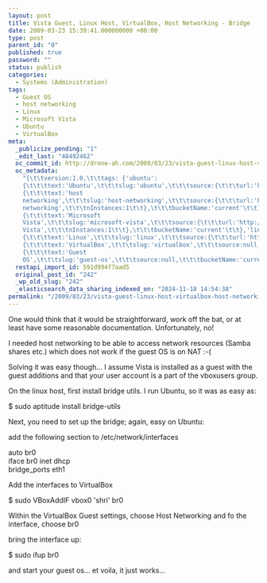 ```yaml
---
layout: post
title: Vista Guest, Linux Host, VirtualBox, Host Networking - Bridge
date: 2009-03-23 15:39:41.000000000 +00:00
type: post
parent_id: "0"
published: true
password: ""
status: publish
categories:
  - Systems (Administration)
tags:
  - Guest OS
  - host networking
  - Linux
  - Microsoft Vista
  - Ubuntu
  - VirtualBox
meta:
  _publicize_pending: "1"
  _edit_last: "48492462"
  oc_commit_id: http://drone-ah.com/2009/03/23/vista-guest-linux-host-virtualbox-host-networking-bridge/1237822782
  oc_metadata:
    "{\t\tversion:1.0,\t\ttags: {'ubuntu':
    {\t\t\ttext:'Ubuntu',\t\t\tslug:'ubuntu',\t\t\tsource:{\t\t\turl:'http://d.opencalais.com/genericHasher-1/6f67c971-6f56-339f-9365-ba86a70b09b0',\t\t\ttype:{\t\t\turl:'http://s.opencalais.com/1/type/em/e/OperatingSystem',\t\t\ticonURL:'',\t\t\tname:'OperatingSystem'\t\t},\t\t\tname:'Ubuntu',\t\t\tnInstances:1\t\t},\t\t\tbucketName:'current'\t\t},'host-networking':
    {\t\t\ttext:'host
    networking',\t\t\tslug:'host-networking',\t\t\tsource:{\t\t\turl:'http://d.opencalais.com/genericHasher-1/b4cb0156-47a7-36cc-a0e1-8b262208ee21',\t\t\ttype:{\t\t\turl:'http://s.opencalais.com/1/type/em/e/IndustryTerm',\t\t\ticonURL:'',\t\t\tname:'IndustryTerm'\t\t},\t\t\tname:'host
    networking',\t\t\tnInstances:1\t\t},\t\t\tbucketName:'current'\t\t},'microsoft-vista':
    {\t\t\ttext:'Microsoft
    Vista',\t\t\tslug:'microsoft-vista',\t\t\tsource:{\t\t\turl:'http://d.opencalais.com/genericHasher-1/fdd3ca0c-7a56-3474-83f1-b94ca64d21c2',\t\t\ttype:{\t\t\turl:'http://s.opencalais.com/1/type/em/e/OperatingSystem',\t\t\ticonURL:'',\t\t\tname:'OperatingSystem'\t\t},\t\t\tname:'Microsoft
    Vista',\t\t\tnInstances:1\t\t},\t\t\tbucketName:'current'\t\t},'linux':
    {\t\t\ttext:'Linux',\t\t\tslug:'linux',\t\t\tsource:{\t\t\turl:'http://d.opencalais.com/genericHasher-1/8e32c2ad-38a7-3069-96e3-577198801f0a',\t\t\ttype:{\t\t\turl:'http://s.opencalais.com/1/type/em/e/Technology',\t\t\ticonURL:'',\t\t\tname:'Technology'\t\t},\t\t\tname:'Linux',\t\t\tnInstances:1\t\t},\t\t\tbucketName:'current'\t\t},'virtualbox':
    {\t\t\ttext:'VirtualBox',\t\t\tslug:'virtualbox',\t\t\tsource:null,\t\t\tbucketName:'current'\t\t},'guest-os':
    {\t\t\ttext:'Guest
    OS',\t\t\tslug:'guest-os',\t\t\tsource:null,\t\t\tbucketName:'current'\t\t}}\t}"
  restapi_import_id: 591d994f7aad5
  original_post_id: "242"
  _wp_old_slug: "242"
  _elasticsearch_data_sharing_indexed_on: "2024-11-18 14:54:38"
permalink: "/2009/03/23/vista-guest-linux-host-virtualbox-host-networking-bridge/"
---
```


One would think that it would be straightforward, work off the bat, or at least
have some reasonable documentation. Unfortunately, no!

I needed host networking to be able to access network resources (Samba shares
etc.) which does not work if the guest OS is on NAT :-(

Solving it was easy though\... I assume Vista is installed as a guest with the
guest additions and that your user account is a part of the vboxusers group.

On the linux host, first install bridge utils. I run Ubuntu, so it was as easy
as:

\$ sudo aptitude install bridge-utils

Next, you need to set up the bridge; again, easy on Ubuntu:

add the following section to /etc/network/interfaces

auto br0\
iface br0 inet dhcp\
bridge_ports eth1

Add the interfaces to VirtualBox

\$ sudo VBoxAddIF vbox0 \'shri\' br0

Within the VirtualBox Guest settings, choose Host Networking and fo the
interface, choose br0

bring the interface up:

\$ sudo ifup br0

and start your guest os\... et voila, it just works\...
